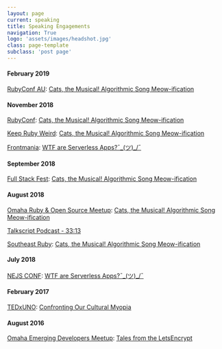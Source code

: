 ```yaml
---
layout: page
current: speaking
title: Speaking Engagements
navigation: True
logo: 'assets/images/headshot.jpg'
class: page-template
subclass: 'post page'
---
```


#### February 2019

[RubyConf AU](https://rubyconf.org.au/2019): [Cats, the Musical! Algorithmic Song Meow-ification](https://www.youtube.com/watch?v=JTNPLwqJIDg)

#### November 2018

[RubyConf](https://rubyconf.org/): [Cats, the Musical! Algorithmic Song Meow-ification](https://www.youtube.com/watch?v=W0h5dzEFclY)

[Keep Ruby Weird](https://keeprubyweird.com/): [Cats, the Musical! Algorithmic Song Meow-ification](https://www.youtube.com/watch?v=67OuTeRHmu4)

[Frontmania](https://www.frontmania.com/conference/welcome): [WTF are Serverless Apps?¯\_(ツ)_/¯](https://speakerdeck.com/bethanyhaubert/-1) 

#### September 2018

[Full Stack Fest](https://2018.fullstackfest.com/): [Cats, the Musical! Algorithmic Song Meow-ification](https://speakerdeck.com/bethanyhaubert/cats-the-musical-algorithmic-song-meow-ification)

#### August 2018

[Omaha Ruby & Open Source Meetup](https://www.meetup.com/Omaha-Ruby-Meetup/): [Cats, the Musical! Algorithmic Song Meow-ification](https://speakerdeck.com/bethanyhaubert/cats-the-musical-algorithmic-song-meow-ification)

[Talkscript Podcast - 33:13](https://www.sitepen.com/blog/2018/08/09/episode-12-margiemapmad-russian-scientistserverless-server-live-at-nejs/)

[Southeast Ruby](https://2018.southeastruby.com/): [Cats, the Musical! Algorithmic Song Meow-ification](https://speakerdeck.com/bethanyhaubert/cats-the-musical-algorithmic-song-meow-ification)

#### July 2018

[NEJS CONF](https://2018.nejsconf.com/speakers/haubertdashery/): [WTF are Serverless Apps?¯\_(ツ)_/¯](https://speakerdeck.com/bethanyhaubert/-1)

#### February 2017

[TEDxUNO](https://www.ted.com/tedx/events/20490): [Confronting Our Cultural Myopia](https://www.youtube.com/watch?v=x7VPDhbjOEA)

#### August 2016

[Omaha Emerging Developers Meetup](https://speakerdeck.com/bethanyhaubert/tales-from-the-lets-encrypt): [Tales from the LetsEncrypt](https://speakerdeck.com/bethanyhaubert/tales-from-the-lets-encrypt)
